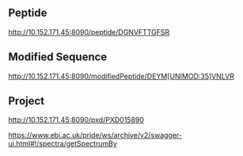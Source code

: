 ## Peptide
http://10.152.171.45:8090/peptide/DGNVFTTGFSR


## Modified Sequence
http://10.152.171.45:8090/modifiedPeptide/DEYM[UNIMOD:35]VNLVR

## Project
http://10.152.171.45:8090/pxd/PXD015890

https://www.ebi.ac.uk/pride/ws/archive/v2/swagger-ui.html#!/spectra/getSpectrumBy
